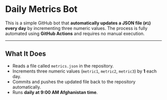 # Daily Metrics Bot

This is a simple GitHub bot that **automatically updates a JSON file (`#1`) every day** by incrementing three numeric values. The process is fully automated using **GitHub Actions** and requires no manual execution.

---


## What It Does


- Reads a file called `metrics.json` in the repository.
- Increments three numeric values (`metric1`, `metric2`, `metric3`) by **1** each day.
- Commits and pushes the updated file back to the repository automatically.
- Runs **daily at 9:00 AM Afghanistan time**.


